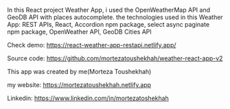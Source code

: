 In this React project Weather App, i used the OpenWeatherMap API and GeoDB API with places autocomplete.
the technologies used in this Weather App: REST APIs, React, Accordion npm package, select async paginate npm package, OpenWeather API, GeoDB Cities API

Check demo: https://react-weather-app-restapi.netlify.app/

Source code: https://github.com/mortezatoushekhah/weather-react-app-v2

This app was created by me(Morteza Toushekhah)

my website: https://mortezatoushekhah.netlify.app

Linkedin: https://www.linkedin.com/in/mortezatoshekhah
